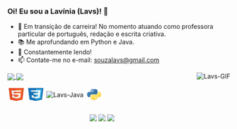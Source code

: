 ### Oi! Eu sou a Lavínia (Lavs)! 👋

- 🔭 Em transição de carreira! No momento atuando como professora particular de português, redação e escrita criativa.
- 📚 Me aprofundando em Python e Java.
- 📖 Constantemente lendo!
- 📫 Contate-me no e-mail: souzalavs@gmail.com

<img  height="350em" align="right" alt="Lavs-GIF" src="https://media.discordapp.net/attachments/706335243006771202/1072217510948114484/Design_sem_nome.gif?width=473&height=473">

<a href="https://github.com/souzalavs/github-readme-stats">
  <img height="188em" align="center" src="https://github-readme-stats.vercel.app/api?username=souzalavs&show_icons=true&theme=midnight-purple" />
</a>
<a href="https://github.com/souzalavs/github-readme-stats">
  <img height="180em" align="center" src="https://github-readme-stats.vercel.app/api/top-langs/?username=souzalavs&layout=compact&theme=midnight-purple" />
</a>

<div style="display: inline_block"><br>
  <img align="center" alt="Lavs-HTML" height="30" width="40" src="https://raw.githubusercontent.com/devicons/devicon/master/icons/html5/html5-original.svg">
  <img align="center" alt="Lavs-CSS" height="30" width="40" src="https://raw.githubusercontent.com/devicons/devicon/master/icons/css3/css3-original.svg">
  <img align="center" alt="Lavs-Java" height="30" width="40" src="https://cdn.jsdelivr.net/gh/devicons/devicon/icons/java/java-original.svg">
  <img align="center" alt="Lavs-Python" height="30" width="40" src="https://raw.githubusercontent.com/devicons/devicon/master/icons/python/python-original.svg"> 
</div>

##

<div align="center"> 
  <a href="https://www.instagram.com/fabulaslunares/" target="_blank"><img src="https://img.shields.io/badge/-Instagram-%23E4405F?style=for-the-badge&logo=instagram&logoColor=white" target="_blank"></a>
  <a href = "mailto:souzalavs@gmail.com"><img src="https://img.shields.io/badge/-Gmail-%23333?style=for-the-badge&logo=gmail&logoColor=white" target="_blank"></a>
  <a href="https://www.linkedin.com/in/lav%C3%ADnia-silveira-896b2624a/" target="_blank"><img src="https://img.shields.io/badge/-LinkedIn-%230077B5?style=for-the-badge&logo=linkedin&logoColor=white" target="_blank"></a> 
</div>
